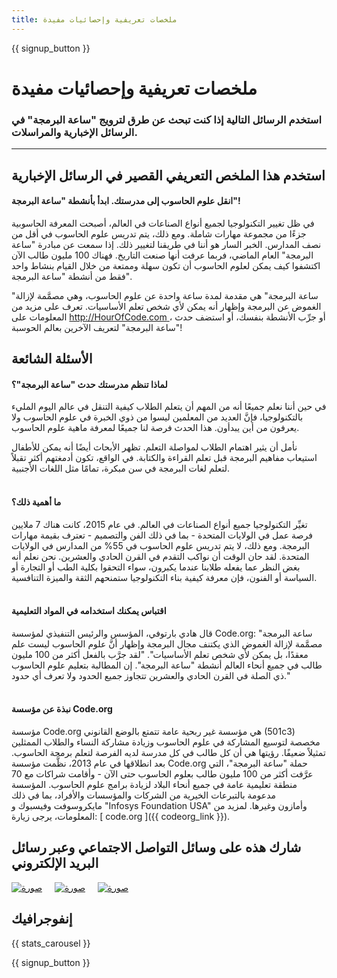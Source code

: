 ```yaml
---
title: ملخصات تعريفية وإحصائيات مفيدة
---
```


<a id="blurb"></a>

{{ signup_button }}

# ملخصات تعريفية وإحصائيات مفيدة

### استخدم الرسائل التالية إذا كنت تبحث عن طرق لترويج "ساعة البرمجة" في الرسائل الإخبارية والمراسلات.

* * *

## استخدم هذا الملخص التعريفي القصير في الرسائل الإخبارية

#### انقل علوم الحاسوب إلى مدرستك. ابدأ بأنشطة "ساعة البرمجة"!

في ظل تغيير التكنولوجيا لجميع أنواع الصناعات في العالم، أصبحت المعرفة الحاسوبية جزءًا من مجموعة مهارات شاملة. ومع ذلك، يتم تدريس علوم الحاسوب في أقل من نصف المدارس. الخبر السار هو أننا في طريقنا لتغيير ذلك. إذا سمعت عن مبادرة "ساعة البرمجة" العام الماضي، فربما عرفت أنها صنعت التاريخ. فهناك 100 مليون طالب الآن اكتشفوا كيف يمكن لعلوم الحاسوب أن تكون سهلة وممتعة من خلال القيام بنشاط واحد فقط من أنشطة "ساعة البرمجة".

"ساعة البرمجة" هي مقدمة لمدة ساعة واحدة عن علوم الحاسوب، وهي مصمَّمة لإزالة الغموض عن البرمجة وإظهار أنه يمكن لأي شخص تعلم الأساسيات. تعرف على مزيد من المعلومات على [ http://HourOfCode.com ](http://HourofCode.com)، أو جرِّب الأنشطة بنفسك، أو استضف حدث "ساعة البرمجة" لتعريف الآخرين بعالم الحوسبة!

## الأسئلة الشائعة

#### لماذا تنظم مدرستك حدث "ساعة البرمجة"؟

في حين أننا نعلم جميعًا أنه من المهم أن يتعلم الطلاب كيفية التنقل في عالم اليوم المليء بالتكنولوجيا، فإنَّ العديد من المعلمين ليسوا من ذوي الخبرة في علوم الحاسوب ولا يعرفون من أين يبدأون. هذا الحدث فرصة لنا جميعًا لمعرفة ماهية علوم الحاسوب.

نأمل أن يثير اهتمام الطلاب لمواصلة التعلم. تظهر الأبحاث أيضًا أنه يمكن للأطفال استيعاب مفاهيم البرمجة قبل تعلم القراءة والكتابة. في الواقع، تكون أدمغتهم أكثر تقبلاً لتعلم لغات البرمجة في سن مبكرة، تمامًا مثل اللغات الأجنبية. <br /> <br />

#### ما أهمية ذلك؟

تغيِّر التكنولوجيا جميع أنواع الصناعات في العالم. في عام 2015، كانت هناك 7 ملايين فرصة عمل في الولايات المتحدة - بما في ذلك الفن والتصميم - تعترف بقيمة مهارات البرمجة. ومع ذلك، لا يتم تدريس علوم الحاسوب في 55% من المدارس في الولايات المتحدة. لقد حان الوقت أن نواكب التقدم في القرن الحادي والعشرين. نحن نعلم أنه بغض النظر عما يفعله طلابنا عندما يكبرون، سواء التحقوا بكلية الطب أو التجارة أو السياسة أو الفنون، فإن معرفة كيفية بناء التكنولوجيا ستمنحهم الثقة والميزة التنافسية. <br /> <br />

#### اقتباس يمكنك استخدامه في المواد التعليمية

قال هادي بارتوفي، المؤسس والرئيس التنفيذي لمؤسسة Code.org: "ساعة البرمجة مصمَّمة لإزالة الغموض الذي يكتنف مجال البرمجة وإظهار أنَّ علوم الحاسوب ليست علم معقدًا، بل يمكن لأي شخص تعلم الأساسيات". "لقد جرَّب بالفعل أكثر من 100 مليون طالب في جميع أنحاء العالم أنشطة "ساعة البرمجة". إن المطالبة بتعليم علوم الحاسوب ذي الصلة في القرن الحادي والعشرين تتجاوز جميع الحدود ولا تعرف أي حدود." <br /> <br />

#### نبذة عن مؤسسة Code.org

مؤسسة Code.org هي مؤسسة غير ربحية عامة تتمتع بالوضع القانوني (501c3) مخصصة لتوسيع المشاركة في علوم الحاسوب وزيادة مشاركة النساء والطلاب الممثلين تمثيلاً ضعيفًا. رؤيتها هي أن كل طالب في كل مدرسة لديه الفرصة لتعلم برمجة الحاسوب. بعد انطلاقها في عام 2013، نظَّمت مؤسسة Code.org حملة "ساعة البرمجة"، التي عرَّفت أكثر من 100 مليون طالب بعلوم الحاسوب حتى الآن - وأقامت شراكات مع 70 منطقة تعليمية عامة في جميع أنحاء البلاد لزيادة برامج علوم الحاسوب. المؤسسة مدعومة بالتبرعات الخيرية من الشركات والمؤسسات والأفراد، بما في ذلك مايكروسوفت وفيسبوك و "Infosys Foundation USA" وأمازون وغيرها. لمزيد من المعلومات، يرجى زيارة: [ code.org ]({{ codeorg_link }}).

## شارك هذه على وسائل التواصل الاجتماعي وعبر رسائل البريد الإلكتروني

[![صورة](/images/social-media/fit-250/social-1.png)](/images/social-media/social-1.png)&nbsp;&nbsp;&nbsp;&nbsp; [![صورة](/images/social-media/fit-250/social-2.png)](/images/social-media/social-2.png)&nbsp;&nbsp;&nbsp;&nbsp; [![صورة](/images/social-media/fit-250/social-3.png)](/images/social-media/social-3.png)&nbsp;&nbsp;&nbsp;&nbsp;

<a id="infographics"></a>

## إنفوجرافيك

{{ stats_carousel }}

{{ signup_button }}